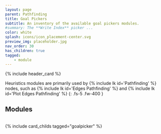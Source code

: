```yaml
---
layout: page
parent: Pathfinding
title: Goal Pickers
subtitle: An inventory of the available goal pickers modules.
#summary: The **Write Index** picker ...
color: white
splash: icons/icon_placement-center.svg
preview_img: placeholder.jpg
nav_order: 30
has_children: true
tagged: 
    - module
---
```


{% include header_card %}

Heuristics modules are primarily used by {% include lk id='Pathfinding' %} nodes, such as {% include lk id='Edges Pathfinding' %} and {% include lk id='Plot Edges Pathfinding' %}
{: .fs-5 .fw-400 }

## Modules
<br>
{% include card_childs tagged="goalpicker" %}